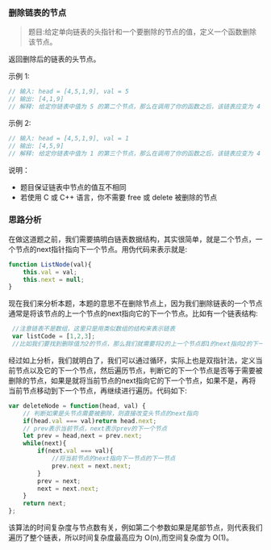 ### 删除链表的节点
> 题目:给定单向链表的头指针和一个要删除的节点的值，定义一个函数删除该节点。

返回删除后的链表的头节点。

示例 1:

```js
// 输入: head = [4,5,1,9], val = 5
// 输出: [4,1,9]
// 解释: 给定你链表中值为 5 的第二个节点，那么在调用了你的函数之后，该链表应变为 4 -> 1 -> 9.
```

示例 2:

```js
// 输入: head = [4,5,1,9], val = 1
// 输出: [4,5,9]
// 解释: 给定你链表中值为 1 的第三个节点，那么在调用了你的函数之后，该链表应变为 4 -> 5 -> 9.
```
 
说明：

* 题目保证链表中节点的值互不相同
* 若使用 C 或 C++ 语言，你不需要 free 或 delete 被删除的节点

### 思路分析

在做这道题之前，我们需要搞明白链表数据结构，其实很简单，就是二个节点，一个节点的next指针指向下一个节点。用伪代码来表示就是:

```js
function ListNode(val){
    this.val = val;
    this.next = null;
}
```

现在我们来分析本题，本题的意思不在删除节点上，因为我们删除链表的一个节点通常是将该节点的上一个节点的next指向它的下一个节点。比如有一个链表结构:

```js
 //注意链表不是数组，这里只是用类似数组的结构来表示链表
 var listCode = [1,2,3];
 //比如我们要找到删除值为2的节点，那么我们就需要将2的上一个节点即1的next指向2的下一个节点即3
```

经过如上分析，我们就明白了，我们可以通过循环，实际上也是双指针法，定义当前节点以及它的下一个节点，然后遍历节点，判断它的下一个节点是否等于需要被删除的节点，如果是就将当前节点的next指向它的下一个节点，如果不是，再将当前节点移动到下一个节点，再继续进行遍历。代码如下:

```js
var deleteNode = function(head, val) {
    // 判断如果是头节点需要被删除，则直接改变头节点的next指向
    if(head.val === val)return head.next;
    // prev表示当前节点，next表示prev的下一个节点
    let prev = head,next = prev.next;
    while(next){
        if(next.val === val){
            //将当前节点的next指向下一节点的下一节点
            prev.next = next.next;
        }
        prev = next;
        next = next.next;
    }
    return next;
};
```

该算法的时间复杂度与节点数有关，例如第二个参数如果是尾部节点，则代表我们遍历了整个链表，所以时间复杂度最高应为 O(n),而空间复杂度为 O(1)。

